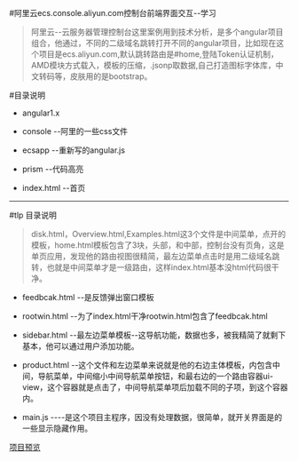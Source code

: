 #阿里云ecs.console.aliyun.com控制台前端界面交互--学习

> 阿里云--云服务器管理控制台这里案例用到技术分析，是多个angular项目组合，他通过，不同的二级域名跳转打开不同的angular项目，比如现在这个项目是ecs.aliyun.com,默认跳转路由是#home,登陆Token认证机制，AMD模块方式载入，模板的压缩，.jsonp取数据,自己打造图标字体库，中文转码等，皮肤用的是bootstrap。


#目录说明

* angular1.x

* console  --阿里的一些css文件

* ecsapp  --重新写的angular.js

* prism   --代码高亮

* index.html --首页

<hr/>

#tlp 目录说明

> disk.html，Overview.html,Examples.html这3个文件是中间菜单，点开的模板，home.html模板包含了3块，头部，和中部，控制台没有页角，这是单页应用，发现他的路由视图很精简，最左边菜单点击时是用二级域名跳转，也就是中间菜单才是一级路由，这样index.html基本没html代码很干净。

* feedbcak.html --是反馈弹出窗口模板

* rootwin.html  --为了index.html干净rootwin.html包含了feedbcak.html

* sidebar.html  --最左边菜单模板--这导航功能，数据也多，被我精简了就剩下基本，他可以通过用户添加功能。


* product.html  --这个文件和左边菜单来说就是他的右边主体模板，内包含中间，导航菜单，中间缩小中间导航菜单按钮，和最右边的一个路由容器ui-view，这个容器就是点击了，中间导航菜单项后加载不同的子项，到这个容器内。

* main.js ----是这个项目主程序，因没有处理数据，很简单，就开关界面是的一些显示隐藏作用。

[项目预览](http://demo.web101.cn/aliyun)